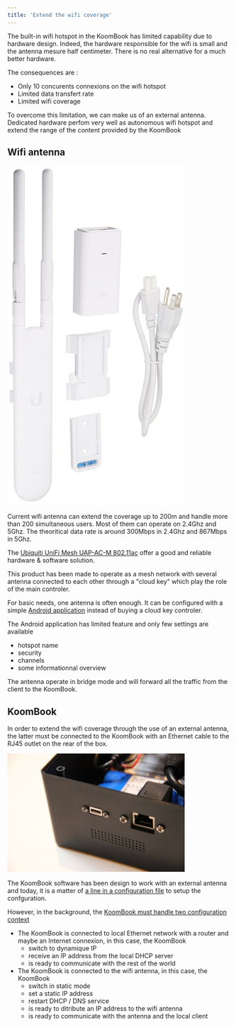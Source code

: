 ```yaml
---
title: 'Extend the wifi coverage'
---
```


The built-in wifi hotspot in the KoomBook has limited capability due to hardware design. Indeed, the hardware responsible for the wifi is small and the antenna mesure half centimeter. There is no real alternative for a much better hardware. 

The consequences are : 

* Only 10 concurents connexions on the wifi hotspot
* Limited data transfert rate
* Limited wifi coverage

To overcome this limitation, we can make us of an external antenna. Dedicated hardware perfom very well as autonomous wifi hotspot and extend the range of the content provided by the KoomBook

## Wifi antenna

![](61K0-3+Vl1L._SL1500_.jpg)

Current wifi antenna can extend the coverage up to 200m and handle more than 200 simultaneous users. Most of them can operate on 2.4Ghz and 5Ghz. The theoritical data rate is around 300Mbps in 2.4Ghz and 867Mbps in 5Ghz.

The [Ubiquiti UniFi Mesh UAP-AC-M 802.11ac](https://unifi-mesh.ubnt.com/#home) offer a good and reliable hardware & software solution.

This product has been made to operate as a mesh network with several antenna connected to each other through a "cloud key" which play the role of the main controler. 

For basic needs, one antenna is often enough. It can be configured with a simple [Android application](https://play.google.com/store/apps/details?id=com.ubnt.easyunifi) instead of buying a cloud key controler. 

The Android application has limited feature and only few settings are available

* hotspot name
* security 
* channels
* some informationnal overview

The antenna operate in bridge mode and will forward all the traffic from the client to the KoomBook. 

## KoomBook

In order to extend the wifi coverage through the use of an external antenna, the latter must be connected to the KoomBook with an Ethernet cable to the RJ45 outlet on the rear of the box.

![](IMG_3216.JPG)

The KoomBook software has been design to work with an external antenna and today, it is a matter of [a line in a configuration file](https://github.com/ideascube/ansiblecube/blob/oneUpdateFile/roles/set_custom_fact/files/device_list.fact#L8105) to setup the confguration.

However, in the background, the [KoomBook must handle two configuration context](https://github.com/ideascube/ansiblecube/blob/oneUpdateFile/roles/network-manager/files/add-IP-address-for-external-antenna.sh)

* The KoomBook is connected to local Ethernet network with a router and maybe an Internet connexion, in this case, the KoomBook 
  * switch to dynamique IP
  * receive an IP address from the local DHCP server
  * is ready to communicate with the rest of the world
* The KoomBook is connected to the wifi antenna, in this case, the KoomBook 
  * switch in static mode 
  * set a static IP address
  * restart DHCP / DNS service 
  * is ready to ditribute an IP address to the wifi antenna
  * is ready to communicate with the antenna and the local client